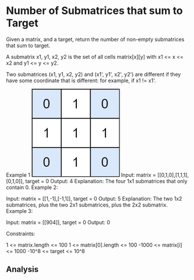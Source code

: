 # Number of Submatrices that sum to Target

Given a matrix, and a target, return the number of non-empty submatrices that sum to target.

A submatrix x1, y1, x2, y2 is the set of all cells matrix[x][y] with x1 <= x <= x2 and y1 <= y <= y2.

Two submatrices (x1, y1, x2, y2) and (x1', y1', x2', y2') are different if they have some coordinate that is different: for example, if x1 != x1'.

 

Example 1
![mate1.jpg](resources/53531D9B7DBE536C8CFF31C76DB68116.jpg)
Input: matrix = [[0,1,0],[1,1,1],[0,1,0]], target = 0
Output: 4
Explanation: The four 1x1 submatrices that only contain 0.
Example 2:

Input: matrix = [[1,-1],[-1,1]], target = 0
Output: 5
Explanation: The two 1x2 submatrices, plus the two 2x1 submatrices, plus the 2x2 submatrix.
Example 3:

Input: matrix = [[904]], target = 0
Output: 0


Constraints:

1 <= matrix.length <= 100
1 <= matrix[0].length <= 100
-1000 <= matrix[i] <= 1000
-10^8 <= target <= 10^8

## Analysis

